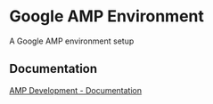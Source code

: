 # Google AMP Environment

A Google AMP environment setup

## Documentation

[AMP Development - Documentation](https://amp.dev)